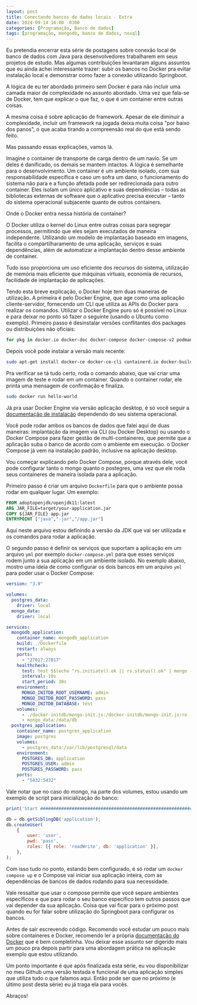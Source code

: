 ```yaml
---
layout: post
title: Conectando bancos de dados locais - Extra
date: 2024-09-14 16:00 -0300
categories: [Programação, Banco de dados]
tags: [programação, mongodb, banco de dados, nosql]  
---
```


Eu pretendia encerrar esta série de postagens sobre conexão local de banco de dados com Java para desenvolvedores trabalharem em seus projetos de estudo. Mas algumas contribuições levantaram alguns assuntos que eu ainda achei interessante trazer: subir os bancos no Docker pra evitar instalação local e demonstrar como fazer a conexão utilizando Springboot.

A lógica de eu ter abordado primeiro sem Docker é para não incluir uma camada maior de complexidade no assunto abordado. Uma vez que fala-se de Docker, tem que explicar o que faz, o que é um container entre outras coisas.

A mesma coisa é sobre aplicação de framework. Apesar de ele diminuir a complexidade, incluir um framework na jogada deixa muita coisa "por baixo dos panos", o que acaba tirando a compreensão real do que está sendo feito.

Mas passando essas explicações, vamos lá.

Imagine o container de transporte de carga dentro de um navio. Se um deles é danificado, os demais se mantem intactos. A lógica é semelhante para o desenvolvimento. Um container é um ambiente isolado, com sua responsabilidade específica e caso um sofra um dano, o funcionamento do sistema não para e a função afetada pode ser redirecionada para outro container. Eles isolam um único aplicativo e suas dependências – todas as bibliotecas externas de software que o aplicativo precisa executar – tanto do sistema operacional subjacente quanto de outros containers.

Onde o Docker entra nessa história de container?

O Docker utiliza o kernel do Linux entre outras coisas para segregar processos, permitindo que eles sejam executados de maneira independente. Utilizando um modelo de implantação baseado em imagens, facilita o compartilharamento de uma aplicação, serviços e suas dependências, além de automatizar a implantação dentro desse ambiente de container.

Tudo isso proporciona um uso eficiente dos recursos do sistema, utilização de memória mais eficiente que máquinas virtuais, economia de recursos, facilidade de implantação de aplicações.

Tendo esta breve explicação, o Docker hoje tem duas maneiras de utilização. A primeira é pelo Docker Engine, que age como uma aplicação cliente-servidor, fornecendo um CLI que utiliza as APIs do Docker para realizar os comandos. Utilizar o Docker Engine puro só é possível no Linux e para deixar no ponto só fazer o seguinte (usando o Ubuntu como exemplo). Primeiro passo é desinstalar versões conflitantes dos packages ou distribuições não oficiais:
```bash
for pkg in docker.io docker-doc docker-compose docker-compose-v2 podman-docker containerd runc; do sudo apt-get remove $pkg; done
```
Depois você pode instalar a versão mais recente:
```bash
sudo apt-get install docker-ce docker-ce-cli containerd.io docker-buildx-plugin docker-compose-plugin
```
Pra verificar se tá tudo certo, roda o comando abaixo, que vai criar uma imagem de teste e rodar em um container. Quando o container rodar, ele printa uma mensagem de confirmação e finaliza.
```bash
sudo docker run hello-world
```

Já pra usar Docker Engine via versão aplicação desktop, é só você seguir a [documentação de instalação](https://docs.docker.com/desktop/) dependendo do seu sistema operacional.

Você pode rodar ambos os bancos de dados que falei aqui de duas maneiras: implantação da imagem via CLI (ou Docker Desktop) ou usando o Docker Compose para fazer gestão de multi-containeres, que permite que a aplicação suba o banco de acordo com o ambiente em execução. o Docker Compose já vem na instalação padrão, inclusive na aplicação desktop.

Vou começar explicando pelo Docker Compose, porque através dele, você pode configurar tanto o mongo quanto o postegres, uma vez que ele roda seus containeres de maneira isolada para a aplicação.

Primeiro passo é criar um arquivo `Dockerfile` para que o ambiente possa rodar em qualquer lugar. Um exemplo:
```Dockerfile
FROM adoptopenjdk/openjdk11:latest
ARG JAR_FILE=target/your-application.jar
COPY ${JAR_FILE} app.jar
ENTRYPOINT ["java","-jar","/app.jar"]
```
Aqui neste arquivo estou definindo a versão da JDK que vai ser utilizada e os comandos para rodar a aplicação.

O segundo passo é definir os serviços que suportam a aplicação em um arquivo `yml` por exemplo `docker-compose.yml` para que esses serviços rodem junto a sua aplicação em um ambiente isolado. No exemplo abaixo, mostro uma ideia de como configurar os dois bancos em um arquivo `yml` para poder usar o Docker Compose:
```yml
version: "3.9"

volumes:
  postgres_data:
    driver: local
  mongo_data:
    driver: local

services:
  mongodb_application:
    container_name: mongodb_application
    build: ./Dockerfile
    restart: always
    ports:
      - "27017:27017"
    healthcheck:
      test: test $$(echo "rs.initiate().ok || rs.status().ok" | mongo -u admin -p pass --quiet) -eq 1
      interval: 10s
      start_period: 30s
    environment:
      MONGO_INITDB_ROOT_USERNAME: admin
      MONGO_INITDB_ROOT_PASSWORD: pass
      MONGO_INITDB_DATABASE: test
    volumes:
      - ./docker-initdb/mongo-init.js:/docker-initdb/mongo-init.js:ro
      - mongo_data:/data/db
  postgres_application:
    container_name: postgres_application
    image: postgres
    volumes:
      - postgres_data:/var/lib/postgresql/data
    environment:
      POSTGRES_DB: application
      POSTGRES_USER: admin
      POSTGRES_PASSWORD: pass
    ports:
      - "5432:5432"
```
Vale notar que no caso do mongo, na parte dos volumes, estou usando um exemplo de script para inicialização do banco:
```javascript
print('Start #################################################################');

db = db.getSiblingDB('application');
db.createUser(
    {
        user: 'user',
        pwd: 'pass',
        roles: [{ role: 'readWrite', db: 'application' }],
    },
);
```
Com isso tudo no ponto, estando bem configurado, é só rodar um `docker compose up` e o Compose vai iniciar sua aplicação inteira, com as dependências de bancos de dados rodando para sua necessidade.

Vale ressaltar que usar o compose permite que você separe ambientes específicos e que para rodar o seu banco específico tem outros passos que vai depender da sua aplicação. Coisa que vai ficar para o próximo post quando eu for falar sobre utilização do Springboot para configurar os bancos.

Antes de sair escrevendo código. Recomendo você estudar um pouco mais sobre containeres e Docker, recomendo ler a própria [documentação do Docker](https://docs.docker.com/get-started/) que é bem completinha. Vou deixar esse assunto ser digerido mais um pouco pra depois partir para uma abordagem prática na aplicação exemplo que estou utilizando.

Um ponto importante é que após finalizada esta série, eu vou disponibilizar no meu Github uma versão testada e funcional de uma aplicação simples que utiliza tudo o que falamos aqui. Então pode ser que no próximo (e último post desta série) eu já traga ela para vocês.

Abraços!